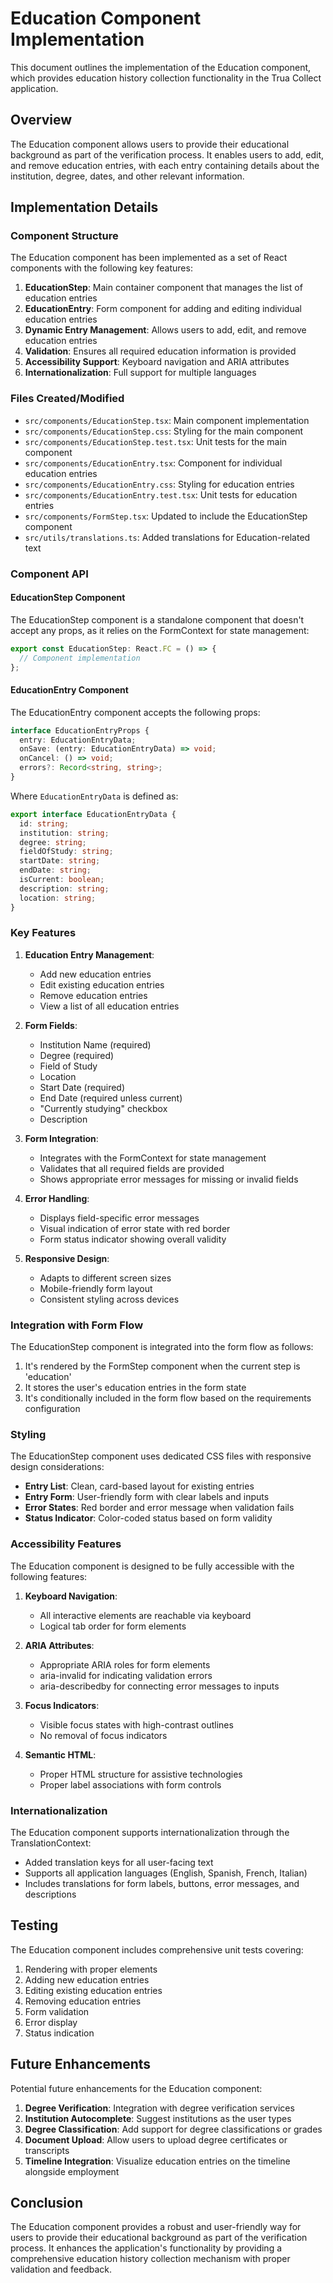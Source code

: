 # Education Component Implementation

This document outlines the implementation of the Education component, which provides education history collection functionality in the Trua Collect application.

## Overview

The Education component allows users to provide their educational background as part of the verification process. It enables users to add, edit, and remove education entries, with each entry containing details about the institution, degree, dates, and other relevant information.

## Implementation Details

### Component Structure

The Education component has been implemented as a set of React components with the following key features:

1. **EducationStep**: Main container component that manages the list of education entries
2. **EducationEntry**: Form component for adding and editing individual education entries
3. **Dynamic Entry Management**: Allows users to add, edit, and remove education entries
4. **Validation**: Ensures all required education information is provided
5. **Accessibility Support**: Keyboard navigation and ARIA attributes
6. **Internationalization**: Full support for multiple languages

### Files Created/Modified

- `src/components/EducationStep.tsx`: Main component implementation
- `src/components/EducationStep.css`: Styling for the main component
- `src/components/EducationStep.test.tsx`: Unit tests for the main component
- `src/components/EducationEntry.tsx`: Component for individual education entries
- `src/components/EducationEntry.css`: Styling for education entries
- `src/components/EducationEntry.test.tsx`: Unit tests for education entries
- `src/components/FormStep.tsx`: Updated to include the EducationStep component
- `src/utils/translations.ts`: Added translations for Education-related text

### Component API

#### EducationStep Component

The EducationStep component is a standalone component that doesn't accept any props, as it relies on the FormContext for state management:

```typescript
export const EducationStep: React.FC = () => {
  // Component implementation
};
```

#### EducationEntry Component

The EducationEntry component accepts the following props:

```typescript
interface EducationEntryProps {
  entry: EducationEntryData;
  onSave: (entry: EducationEntryData) => void;
  onCancel: () => void;
  errors?: Record<string, string>;
}
```

Where `EducationEntryData` is defined as:

```typescript
export interface EducationEntryData {
  id: string;
  institution: string;
  degree: string;
  fieldOfStudy: string;
  startDate: string;
  endDate: string;
  isCurrent: boolean;
  description: string;
  location: string;
}
```

### Key Features

1. **Education Entry Management**:
   - Add new education entries
   - Edit existing education entries
   - Remove education entries
   - View a list of all education entries

2. **Form Fields**:
   - Institution Name (required)
   - Degree (required)
   - Field of Study
   - Location
   - Start Date (required)
   - End Date (required unless current)
   - "Currently studying" checkbox
   - Description

3. **Form Integration**:
   - Integrates with the FormContext for state management
   - Validates that all required fields are provided
   - Shows appropriate error messages for missing or invalid fields

4. **Error Handling**:
   - Displays field-specific error messages
   - Visual indication of error state with red border
   - Form status indicator showing overall validity

5. **Responsive Design**:
   - Adapts to different screen sizes
   - Mobile-friendly form layout
   - Consistent styling across devices

### Integration with Form Flow

The EducationStep component is integrated into the form flow as follows:

1. It's rendered by the FormStep component when the current step is 'education'
2. It stores the user's education entries in the form state
3. It's conditionally included in the form flow based on the requirements configuration

### Styling

The EducationStep component uses dedicated CSS files with responsive design considerations:

- **Entry List**: Clean, card-based layout for existing entries
- **Entry Form**: User-friendly form with clear labels and inputs
- **Error States**: Red border and error message when validation fails
- **Status Indicator**: Color-coded status based on form validity

### Accessibility Features

The Education component is designed to be fully accessible with the following features:

1. **Keyboard Navigation**:
   - All interactive elements are reachable via keyboard
   - Logical tab order for form elements

2. **ARIA Attributes**:
   - Appropriate ARIA roles for form elements
   - aria-invalid for indicating validation errors
   - aria-describedby for connecting error messages to inputs

3. **Focus Indicators**:
   - Visible focus states with high-contrast outlines
   - No removal of focus indicators

4. **Semantic HTML**:
   - Proper HTML structure for assistive technologies
   - Proper label associations with form controls

### Internationalization

The Education component supports internationalization through the TranslationContext:

- Added translation keys for all user-facing text
- Supports all application languages (English, Spanish, French, Italian)
- Includes translations for form labels, buttons, error messages, and descriptions

## Testing

The Education component includes comprehensive unit tests covering:

1. Rendering with proper elements
2. Adding new education entries
3. Editing existing education entries
4. Removing education entries
5. Form validation
6. Error display
7. Status indication

## Future Enhancements

Potential future enhancements for the Education component:

1. **Degree Verification**: Integration with degree verification services
2. **Institution Autocomplete**: Suggest institutions as the user types
3. **Degree Classification**: Add support for degree classifications or grades
4. **Document Upload**: Allow users to upload degree certificates or transcripts
5. **Timeline Integration**: Visualize education entries on the timeline alongside employment

## Conclusion

The Education component provides a robust and user-friendly way for users to provide their educational background as part of the verification process. It enhances the application's functionality by providing a comprehensive education history collection mechanism with proper validation and feedback.